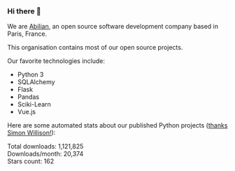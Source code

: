 ### Hi there 👋

We are [Abilian](https://abilian.com/), an open source software development company based in Paris, France.

This organisation contains most of our open source projects.

Our favorite technologies include:

- Python 3
- SQLAlchemy
- Flask
- Pandas
- Sciki-Learn
- Vue.js

Here are some automated stats about our published Python projects
([thanks Simon Willison!][sw-post]):

<!--marker-->
Total downloads: 1,121,825<br>
Downloads/month: 20,374<br>
Stars count: 162
<!--end-->

[sw-post]: https://simonwillison.net/2020/Jul/10/self-updating-profile-readme/